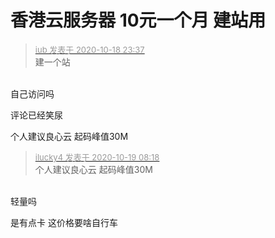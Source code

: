 # 香港云服务器 10元一个月 建站用


<div class="quote"><blockquote><font size="2"><a href="https://www.hostloc.com/forum.php?mod=redirect&amp;goto=findpost&amp;pid=9319509&amp;ptid=755804" target="_blank"><font color="#999999">iub 发表于 2020-10-18 23:37</font></a></font><br />
建一个站</blockquote></div><br />
自己访问吗<img src="static/image/smiley/default/lol.gif" smilieid="12" border="0" alt="" />

评论已经笑尿

个人建议良心云 起码峰值30M

<div class="quote"><blockquote><font size="2"><a href="https://www.hostloc.com/forum.php?mod=redirect&amp;goto=findpost&amp;pid=9319827&amp;ptid=755804" target="_blank"><font color="#999999">ilucky4 发表于 2020-10-19 08:18</font></a></font><br />
个人建议良心云 起码峰值30M</blockquote></div><br />
轻量吗

是有点卡 这价格要啥自行车
